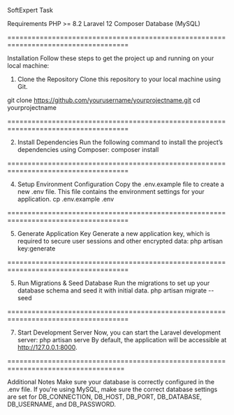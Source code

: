 SoftExpert Task

Requirements
PHP >= 8.2
Laravel 12
Composer
Database (MySQL)

====================================================================================

Installation
Follow these steps to get the project up and running on your local machine:

1. Clone the Repository
Clone this repository to your local machine using Git.

git clone https://github.com/yourusername/yourprojectname.git
cd yourprojectname

====================================================================================

2. Install Dependencies
Run the following command to install the project’s dependencies using Composer:
composer install

====================================================================================

4. Setup Environment Configuration
Copy the .env.example file to create a new .env file. This file contains the environment settings for your application.
cp .env.example .env

====================================================================================

5. Generate Application Key
Generate a new application key, which is required to secure user sessions and other encrypted data:
php artisan key:generate

====================================================================================

5. Run Migrations & Seed Database
Run the migrations to set up your database schema and seed it with initial data.
php artisan migrate --seed

====================================================================================

7. Start Development Server
Now, you can start the Laravel development server:
php artisan serve
By default, the application will be accessible at http://127.0.0.1:8000.

===================================================================================

Additional Notes
Make sure your database is correctly configured in the .env file.
If you're using MySQL, make sure the correct database settings are set for DB_CONNECTION, DB_HOST, DB_PORT, DB_DATABASE, DB_USERNAME, and DB_PASSWORD.

